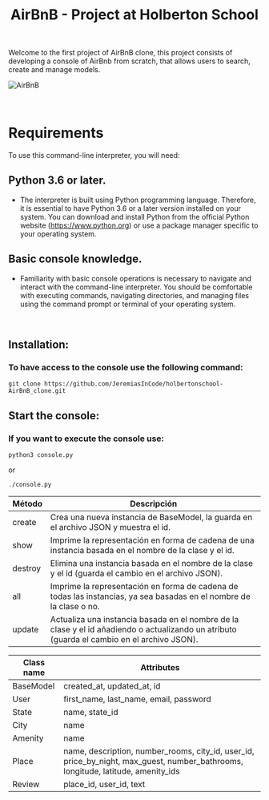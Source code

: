 <h1 align="center">AirBnB - Project at Holberton School</h1>
<br>

Welcome to the first project of AirBnB clone, this project consists of developing a console of AirBnb from scratch, that allows users to search, create and manage models.

![AirBnB](https://github.com/JeremiasInCode/holbertonschool-AirBnB_clone/assets/80486569/dce407ed-aafa-4741-8019-bdb02936665b)

<br>

# Requirements

To use this command-line interpreter, you will need:

## Python 3.6 or later.
- The interpreter is built using Python programming language. Therefore, it is essential to have Python 3.6 or a later version installed on your system. You can download and install Python from the official Python website (https://www.python.org) or use a package manager specific to your operating system.
  
## Basic console knowledge.
- Familiarity with basic console operations is necessary to navigate and interact with the command-line interpreter. You should be comfortable with executing commands, navigating directories, and managing files using the command prompt or terminal of your operating system.

<br>

<h2> Installation: </h2>
<h3> To have access to the console use the following command: </h3>

```
git clone https://github.com/JeremiasInCode/holbertonschool-AirBnB_clone.git
```

<h2> Start the console: </h2>
<h3>If you want to execute the console use:</h3>

```
python3 console.py
```
or

```
./console.py
```

| Método    | Descripción                                                                                                                                                           |
|-----------|-----------------------------------------------------------------------------------------------------------------------------------------------------------------------|
| create    | Crea una nueva instancia de BaseModel, la guarda en el archivo JSON y muestra el id.                                                                                  |
| show      | Imprime la representación en forma de cadena de una instancia basada en el nombre de la clase y el id.                                                                |
| destroy   | Elimina una instancia basada en el nombre de la clase y el id (guarda el cambio en el archivo JSON).                                                                  |
| all       | Imprime la representación en forma de cadena de todas las instancias, ya sea basadas en el nombre de la clase o no.                                                   |
| update    | Actualiza una instancia basada en el nombre de la clase y el id añadiendo o actualizando un atributo (guarda el cambio en el archivo JSON).                            |

| Class name | Attributes                                                                                                 |
|------------|-----------------------------------------------------------------------------------------------------------|
| BaseModel  | created_at, updated_at, id                                                                                |
| User       | first_name, last_name, email, password                                                                    |
| State      | name, state_id                                                                                            |
| City       | name                                                                                                      |
| Amenity    | name                                                                                                      |
| Place      | name, description, number_rooms, city_id, user_id, price_by_night, max_guest, number_bathrooms, longitude, latitude, amenity_ids |
| Review     | place_id, user_id, text                                                                                    |


